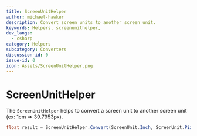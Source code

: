 ```yaml
---
title: ScreenUnitHelper
author: michael-hawker
description: Convert screen units to another screen unit.
keywords: Helpers, screenunithelper,
dev_langs:
  - csharp
category: Helpers
subcategory: Converters
discussion-id: 0
issue-id: 0
icon: Assets/ScreenUnitHelper.png
---
```


# ScreenUnitHelper

The `ScreenUnitHelper` helps to convert a screen unit to another screen unit (ex: 1cm => 39.7953px).

```csharp
float result = ScreenUnitHelper.Convert(ScreenUnit.Inch, ScreenUnit.Pixel, 1); // 96
```

